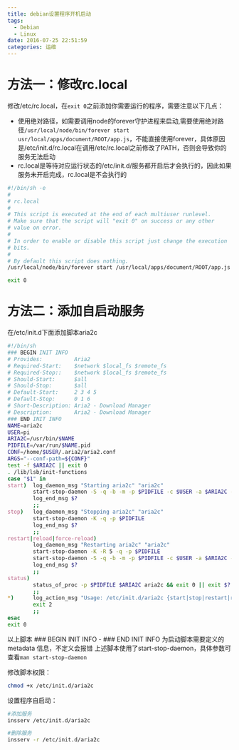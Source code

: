 ```yaml
---
title: debian设置程序开机启动
tags:
  - Debian
  - Linux
date: 2016-07-25 22:51:59
categories: 运维
---
```


# 方法一：修改rc.local
修改/etc/rc.local，在`exit 0`之前添加你需要运行的程序，需要注意以下几点：
- 使用绝对路径，如需要调用node的forever守护进程来启动,需要使用绝对路径`/usr/local/node/bin/forever start usr/local/apps/document/ROOT/app.js`，不能直接使用forever，具体原因是/etc/init.d/rc.local在调用/etc/rc.local之前修改了PATH，否则会导致你的服务无法启动
- rc.local是等待对应运行状态的/etc/init.d/服务都开启后才会执行的，因此如果服务未开启完成，rc.local是不会执行的
```bash
#!/bin/sh -e
#
# rc.local
#
# This script is executed at the end of each multiuser runlevel.
# Make sure that the script will "exit 0" on success or any other
# value on error.
#
# In order to enable or disable this script just change the execution
# bits.
#
# By default this script does nothing.
/usr/local/node/bin/forever start /usr/local/apps/document/ROOT/app.js

exit 0
```

<!-- more -->

# 方法二：添加自启动服务
在/etc/init.d下面添加脚本aria2c
```bash
#!/bin/sh
### BEGIN INIT INFO
# Provides:          Aria2
# Required-Start:    $network $local_fs $remote_fs
# Required-Stop::    $network $local_fs $remote_fs
# Should-Start:      $all
# Should-Stop:       $all
# Default-Start:     2 3 4 5
# Default-Stop:      0 1 6
# Short-Description: Aria2 - Download Manager
# Description:       Aria2 - Download Manager
### END INIT INFO
NAME=aria2c
USER=pi
ARIA2C=/usr/bin/$NAME
PIDFILE=/var/run/$NAME.pid
CONF=/home/$USER/.aria2/aria2.conf
ARGS="--conf-path=${CONF}"
test -f $ARIA2C || exit 0
. /lib/lsb/init-functions
case "$1" in
start)  log_daemon_msg "Starting aria2c" "aria2c"
        start-stop-daemon -S -q -b -m -p $PIDFILE -c $USER -a $ARIA2C -- $ARGS
        log_end_msg $?
        ;;
stop)   log_daemon_msg "Stopping aria2c" "aria2c"
        start-stop-daemon -K -q -p $PIDFILE
        log_end_msg $?
        ;;
restart|reload|force-reload)
        log_daemon_msg "Restarting aria2c" "aria2c"
        start-stop-daemon -K -R 5 -q -p $PIDFILE
        start-stop-daemon -S -q -b -m -p $PIDFILE -c $USER -a $ARIA2C -- $ARGS
        log_end_msg $?
        ;;
status)
        status_of_proc -p $PIDFILE $ARIA2C aria2c && exit 0 || exit $?
        ;;
*)      log_action_msg "Usage: /etc/init.d/aria2c {start|stop|restart|reload|force-reload|status}"
        exit 2
        ;;
esac
exit 0
```
以上脚本 ### BEGIN INIT INFO - ### END INIT INFO 为启动脚本需要定义的 metadata 信息，不定义会报错
上述脚本使用了start-stop-daemon，具体参数可查看`man start-stop-daemon`

修改脚本权限：
```bash
chmod +x /etc/init.d/aria2c
```

设置程序自启动：
```bash
#添加服务
insserv /etc/init.d/aria2c

#删除服务
insserv -r /etc/init.d/aria2c
```
